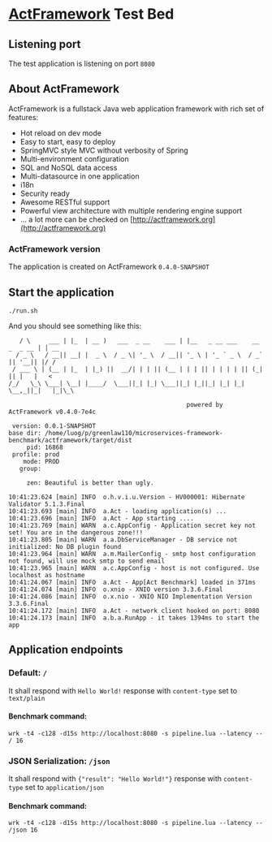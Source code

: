 # [ActFramework](http://actframework.org) Test Bed

## Listening port

The test application is listening on port `8080`

## About ActFramework

ActFramework is a fullstack Java web application framework with rich set of features:

* Hot reload on dev mode
* Easy to start, easy to deploy
* SpringMVC style MVC without verbosity of Spring
* Multi-environment configuration
* SQL and NoSQL data access
* Multi-datasource in one application
* i18n
* Security ready
* Awesome RESTful support
* Powerful view architecture with multiple rendering engine support
* ... a lot more can be checked on [http://actframework.org](http://actframework.org)

### ActFramework version

The application is created on ActFramework `0.4.0-SNAPSHOT`

## Start the application

```
./run.sh
```


And you should see something like this:

```
   / \     ___ | |_  | __ )   ___  _ __    ___ | |__   _ __ ___    __ _  _ __ | | __
  / _ \   / __|| __| |  _ \  / _ \| '_ \  / __|| '_ \ | '_ ` _ \  / _` || '__|| |/ /
 / ___ \ | (__ | |_  | |_) ||  __/| | | || (__ | | | || | | | | || (_| || |   |   < 
/_/   \_\ \___| \__| |____/  \___||_| |_| \___||_| |_||_| |_| |_| \__,_||_|   |_|\_\
                                                                                    
                                                 powered by ActFramework v0.4.0-7e4c

 version: 0.0.1-SNAPSHOT
base dir: /home/luog/p/greenlaw110/microservices-framework-benchmark/actframework/target/dist
     pid: 16868
 profile: prod
    mode: PROD
   group: 

     zen: Beautiful is better than ugly.

10:41:23.624 [main] INFO  o.h.v.i.u.Version - HV000001: Hibernate Validator 5.1.3.Final
10:41:23.693 [main] INFO  a.Act - loading application(s) ...
10:41:23.696 [main] INFO  a.Act - App starting ....
10:41:23.769 [main] WARN  a.c.AppConfig - Application secret key not set! You are in the dangerous zone!!!
10:41:23.805 [main] WARN  a.a.DbServiceManager - DB service not initialized: No DB plugin found
10:41:23.964 [main] WARN  a.m.MailerConfig - smtp host configuration not found, will use mock smtp to send email
10:41:23.965 [main] WARN  a.c.AppConfig - host is not configured. Use localhost as hostname
10:41:24.067 [main] INFO  a.Act - App[Act Benchmark] loaded in 371ms
10:41:24.074 [main] INFO  o.xnio - XNIO version 3.3.6.Final
10:41:24.086 [main] INFO  o.x.nio - XNIO NIO Implementation Version 3.3.6.Final
10:41:24.172 [main] INFO  a.Act - network client hooked on port: 8080
10:41:24.173 [main] INFO  a.b.a.RunApp - it takes 1394ms to start the app
```

## Application endpoints

### Default: `/`

It shall respond with `Hello World!` response with `content-type` set to `text/plain`

#### Benchmark command:

```
wrk -t4 -c128 -d15s http://localhost:8080 -s pipeline.lua --latency -- / 16
```

### JSON Serialization: `/json`

It shall respond with `{"result": "Hello World!"}` response with `content-type` set to `application/json`

#### Benchmark command:

```
wrk -t4 -c128 -d15s http://localhost:8080 -s pipeline.lua --latency -- /json 16
```
